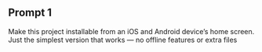 ## Prompt 1

Make this project installable from an iOS and Android device’s home screen. Just the simplest version that works — no offline features or extra files